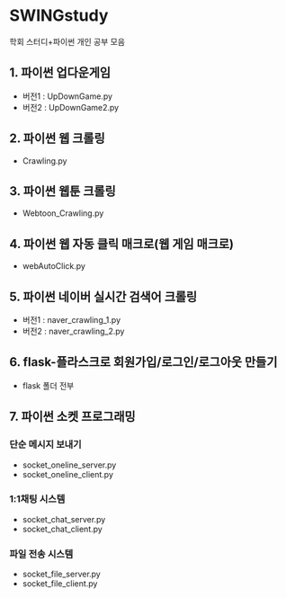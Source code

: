 # SWINGstudy
학회 스터디+파이썬 개인 공부 모음

## 1. 파이썬 업다운게임
* 버전1 : UpDownGame.py
* 버전2 : UpDownGame2.py

## 2. 파이썬 웹 크롤링
* Crawling.py

## 3. 파이썬 웹툰 크롤링
* Webtoon_Crawling.py

## 4. 파이썬 웹 자동 클릭 매크로(웹 게임 매크로)
* webAutoClick.py

## 5. 파이썬 네이버 실시간 검색어 크롤링
* 버전1 : naver_crawling_1.py
* 버전2 : naver_crawling_2.py

## 6. flask-플라스크로 회원가입/로그인/로그아웃 만들기
* flask 폴더 전부

## 7. 파이썬 소켓 프로그래밍
### 단순 메시지 보내기
* socket_oneline_server.py
* socket_oneline_client.py

### 1:1채팅 시스템
* socket_chat_server.py
* socket_chat_client.py

### 파일 전송 시스템
* socket_file_server.py
* socket_file_client.py
